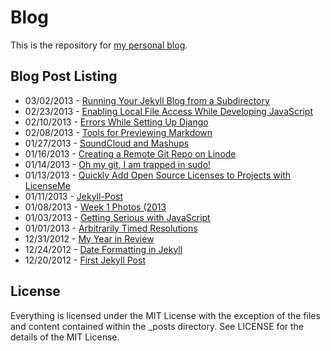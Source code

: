 # Blog

This is the repository for [my personal blog](http://joshbranchaud.com).

## Blog Post Listing

- 03/02/2013 - [Running Your Jekyll Blog from a Subdirectory](http://joshbranchaud.com/blog/2013/03/02/Running-Your-Jekyll-Blog-from-a-Subdirectory.html)
- 02/23/2013 - [Enabling Local File Access While Developing JavaScript](http://joshbranchaud.com/blog/2013/02/23/Enabling-Local-File-Access-While-Developing-Javascript.html)
- 02/10/2013 - [Errors While Setting Up Django](http://joshbranchaud.com/blog/2013/02/10/Errors-While-Setting-Up-Django.html)
- 02/08/2013 - [Tools for Previewing Markdown](http://joshbranchaud.com/blog/2013/02/08/Tools-for-Previewing-Markdown.html)
- 01/27/2013 - [SoundCloud and Mashups](http://joshbranchaud.com/blog/2013/01/27/SoundCloud-and-Mashups.html)
- 01/16/2013 - [Creating a Remote Git Repo on Linode](http://joshbranchaud.com/blog/2013/01/16/Creating-a-Remote-Git-Repo-on-Linode.html)
- 01/14/2013 - [Oh my git, I am trapped in sudo!](http://joshbranchaud.com/blog/2013/01/14/Oh-my-git,-I-am-trapped-in-sudo.html)
- 01/13/2013 - [Quickly Add Open Source Licenses to Projects with LicenseMe](http://joshbranchaud.com/blog/2013/01/13/Quickly-Add-Open-Source-Licenses-to-Projects-with-LicenseMe.html)
- 01/11/2013 - [Jekyll-Post](http://joshbranchaud.com/blog/2013/01/11/Jekyll-Post.html)
- 01/08/2013 - [Week 1 Photos (2013](http://joshbranchaud.com/blog/2013/01/08/Week-1-Photos-%282013%29.html)
- 01/03/2013 - [Getting Serious with JavaScript](http://joshbranchaud.com/blog/2013/01/03/Getting-Serious-With-Javascript.html)
- 01/01/2013 - [Arbitrarily Timed Resolutions](http://joshbranchaud.com/blog/2013/01/01/Arbitrarily-Timed-Resolutions.html)
- 12/31/2012 - [My Year in Review](http://joshbranchaud.com/blog/2012/12/31/My-Year-in-Review.html)
- 12/24/2012 - [Date Formatting in Jekyll](http://joshbranchaud.com/blog/2012/12/24/Date-Formatting-in-Jekyll.html)
- 12/20/2012 - [First Jekyll Post](http://joshbranchaud.com/blog/2012/12/20/First-Jekyll-Post.html)

## License

Everything is licensed under the MIT License with the exception of the files
and content contained within the \_posts directory. See LICENSE for the details
of the MIT License.
